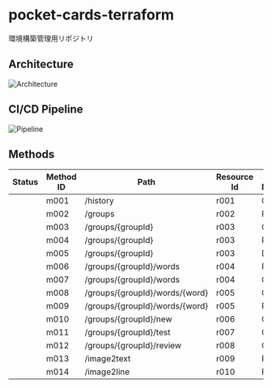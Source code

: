 # pocket-cards-terraform

環境構築管理用リポジトリ

## Architecture

![Architecture](./Serverless_Architecture.png)

## CI/CD Pipeline

![Pipeline](./Serverless_Pipeline.png)

## Methods

| Status | Method ID | Path                           | Resource Id | Http Method | Lambda |
| ------ | --------- | ------------------------------ | ----------- | ----------- | ------ |
|        | m001      | /history                       | r001        | GET         | A002   |
|        | m002      | /groups                        | r002        | POST        | B001   |
|        | m003      | /groups/{groupId}              | r003        | GET         | B002   |
|        | m004      | /groups/{groupId}              | r003        | PUT         | B003   |
|        | m005      | /groups/{groupId}              | r003        | DELETE      | B004   |
|        | m006      | /groups/{groupId}/words        | r004        | POST        | C001   |
|        | m007      | /groups/{groupId}/words        | r004        | GET         | C002   |
|        | m008      | /groups/{groupId}/words/{word} | r005        | GET         | C003   |
|        | m009      | /groups/{groupId}/words/{word} | r005        | PUT         | C004   |
|        | m010      | /groups/{groupId}/new          | r006        | GET         | C006   |
|        | m011      | /groups/{groupId}/test         | r007        | GET         | C007   |
|        | m012      | /groups/{groupId}/review       | r008        | GET         | C008   |
|        | m013      | /image2text                    | r009        | POST        | D001   |
|        | m014      | /image2line                    | r010        | POST        |
